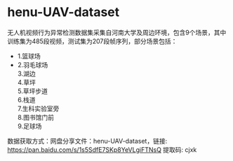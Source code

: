 # henu-UAV-dataset
无人机视频行为异常检测数据集采集自河南大学及周边环境，包含9个场景，其中训练集为485段视频，测试集为207段帧序列，部分场景包括：
* 1.篮球场  
* 2.羽毛球场  
3.湖边  
4.草坪  
5.草坪步道  
6.栈道  
7.生科实验室旁  
8.图书馆门前  
9.足球场 

数据获取方式：网盘分享文件：henu-UAV-dataset，链接: https://pan.baidu.com/s/1s5SdfE7SKp8YeVLgiFTNsQ 提取码: cjxk 
